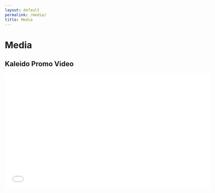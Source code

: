 ```yaml
---
layout: default
permalink: /media/
title: Media
---
```


# Media


## Kaleido Promo Video

<div class="flex-video widescreen">
	<iframe width="640" height="360" src="//www.youtube.com/embed/inazU8-9fSY" frameborder="0" allowfullscreen></iframe>
</div>
